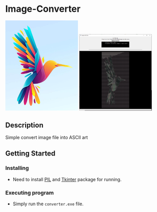 # Image-Converter
<p float="left">
  <img src="https://github.com/danielzheng-work/Image-Converter/blob/main/img/before.jpg" width="45%" />
  <img src="https://github.com/danielzheng-work/Image-Converter/blob/main/img/after.jpg" width="45% height=55%" /> 
</p>

## Description

Simple convert image file into ASCII art 

## Getting Started

### Installing

* Need to install [PIL](https://pillow.readthedocs.io/en/stable/installation.html) and [Tkinter](https://tkdocs.com/tutorial/install.html) package for running.

### Executing program

* Simply run the `converter.exe` file.
